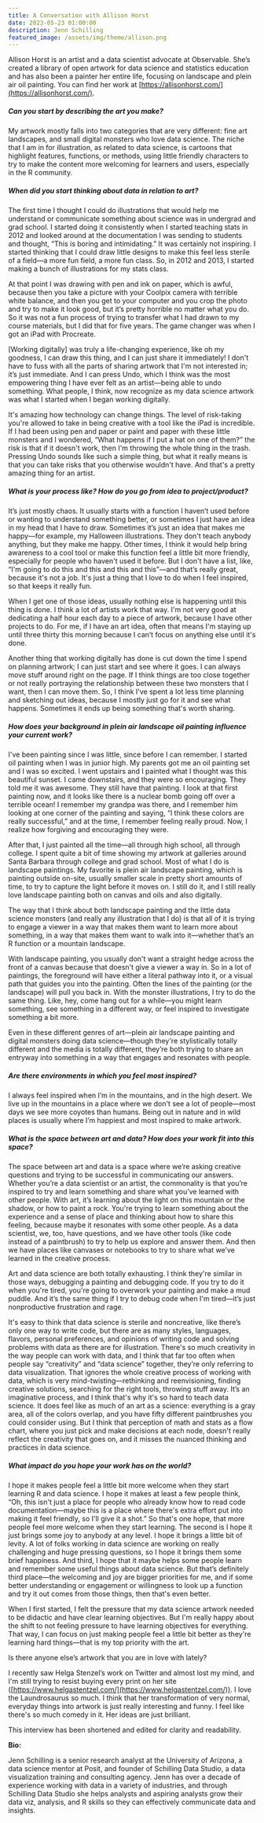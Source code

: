 ```yaml
---
title: A Conversation with Allison Horst
date: 2023-05-23 01:00:00
description: Jenn Schilling
featured_image: /assets/img/theme/allison.png
---
```


Allison Horst is an artist and a data scientist advocate at Observable. She’s created a library of open artwork for data science and statistics education and has also been a painter her entire life, focusing on landscape and plein air oil painting. You can find her work at [https://allisonhorst.com/](https://allisonhorst.com/).

##### Can you start by describing the art you make?

My artwork mostly falls into two categories that are very different: fine art landscapes, and small digital monsters who love data science. The niche that I am in for illustration, as related to data science, is cartoons that highlight features, functions, or methods, using little friendly characters to try to make the content more welcoming for learners and users, especially in the R community.

##### When did you start thinking about data in relation to art?

The first time I thought I could do illustrations that would help me understand or communicate something about science was in undergrad and grad school. I started doing it consistently when I started teaching stats in 2012 and looked around at the documentation I was sending to students and thought, “This is boring and intimidating.” It was certainly not inspiring. I started thinking that I could draw little designs to make this feel less sterile of a field—a more fun field, a more fun class. So, in 2012 and 2013, I started making a bunch of illustrations for my stats class.

At that point I was drawing with pen and ink on paper, which is awful, because then you take a picture with your Coolpix camera with terrible white balance, and then you get to your computer and you crop the photo and try to make it look good, but it’s pretty horrible no matter what you do. So it was not a fun process of trying to transfer what I had drawn to my course materials, but I did that for five years. The game changer was when I got an iPad with Procreate.

[Working digitally] was truly a life-changing experience, like oh my goodness, I can draw this thing, and I can just share it immediately! I don't have to fuss with all the parts of sharing artwork that I'm not interested in; it’s just immediate. And I can press Undo, which I think was the most empowering thing I have ever felt as an artist—being able to undo something. What people, I think, now recognize as my data science artwork was what I started when I began working digitally.

It's amazing how technology can change things. The level of risk-taking you're allowed to take in being creative with a tool like the iPad is incredible. If I had been using pen and paper or paint and paper with these little monsters and I wondered, “What happens if I put a hat on one of them?” the risk is that if it doesn't work, then I'm throwing the whole thing in the trash. Pressing Undo sounds like such a simple thing, but what it really means is that you can take risks that you otherwise wouldn't have. And that's a pretty amazing thing for an artist.

##### What is your process like? How do you go from idea to project/product?

It’s just mostly chaos. It usually starts with a function I haven’t used before or wanting to understand something better, or sometimes I just have an idea in my head that I have to draw. Sometimes it’s just an idea that makes me happy—for example, my Halloween illustrations. They don't teach anybody anything, but they make me happy. Other times, I think it would help bring awareness to a cool tool or make this function feel a little bit more friendly, especially for people who haven't used it before. But I don't have a list, like, “I'm going to do this and this and this and this”—and that’s really great, because it's not a job. It's just a thing that I love to do when I feel inspired, so that keeps it really fun.

When I get one of those ideas, usually nothing else is happening until this thing is done. I think a lot of artists work that way. I'm not very good at dedicating a half hour each day to a piece of artwork, because I have other projects to do. For me, if I have an art idea, often that means I'm staying up until three thirty this morning because I can’t focus on anything else until it's done.

Another thing that working digitally has done is cut down the time I spend on planning artwork; I can just start and see where it goes. I can always move stuff around right on the page. If I think things are too close together or not really portraying the relationship between these two monsters that I want, then I can move them. So, I think I've spent a lot less time planning and sketching out ideas, because I mostly just go for it and see what happens. Sometimes it ends up being something that's worth sharing.

##### How does your background in plein air landscape oil painting influence your current work?

I've been painting since I was little, since before I can remember. I started oil painting when I was in junior high. My parents got me an oil painting set and I was so excited. I went upstairs and I painted what I thought was this beautiful sunset. I came downstairs, and they were so encouraging. They told me it was awesome. They still have that painting. I look at that first painting now, and it looks like there is a nuclear bomb going off over a terrible ocean! I remember my grandpa was there, and I remember him looking at one corner of the painting and saying, “I think these colors are really successful,” and at the time, I remember feeling really proud. Now, I realize how forgiving and encouraging they were.

After that, I just painted all the time—all through high school, all through college. I spent quite a bit of time showing my artwork at galleries around Santa Barbara through college and grad school. Most of what I do is landscape paintings. My favorite is plein air landscape painting, which is painting outside on-site, usually smaller scale in pretty short amounts of time, to try to capture the light before it moves on. I still do it, and I still really love landscape painting both on canvas and oils and also digitally.

The way that I think about both landscape painting and the little data science monsters (and really any illustration that I do) is that all of it is trying to engage a viewer in a way that makes them want to learn more about something, in a way that makes them want to walk into it—whether that’s an R function or a mountain landscape.

With landscape painting, you usually don't want a straight hedge across the front of a canvas because that doesn't give a viewer a way in. So in a lot of paintings, the foreground will have either a literal pathway into it, or a visual path that guides you into the painting. Often the lines of the painting (or the landscape) will pull you back in. With the monster illustrations, I try to do the same thing. Like, hey, come hang out for a while—you might learn something, see something in a different way, or feel inspired to investigate something a bit more.

Even in these different genres of art—plein air landscape painting and digital monsters doing data science—though they're stylistically totally different and the media is totally different, they’re both trying to share an entryway into something in a way that engages and resonates with people.

##### Are there environments in which you feel most inspired?

I always feel inspired when I’m in the mountains, and in the high desert. We live up in the mountains in a place where we don't see a lot of people—most days we see more coyotes than humans. Being out in nature and in wild places is usually where I’m happiest and most inspired to make artwork.

##### What is the space between art and data? How does your work fit into this space?

The space between art and data is a space where we’re asking creative questions and trying to be successful in communicating our answers. Whether you’re a data scientist or an artist, the commonality is that you’re inspired to try and learn something and share what you’ve learned with other people. With art, it’s learning about the light on this mountain or the shadow, or how to paint a rock. You're trying to learn something about the experience and a sense of place and thinking about how to share this feeling, because maybe it resonates with some other people. As a data scientist, we, too, have questions, and we have other tools (like code instead of a paintbrush) to try to help us explore and answer them. And then we have places like canvases or notebooks to try to share what we’ve learned in the creative process.

Art and data science are both totally exhausting. I think they're similar in those ways, debugging a painting and debugging code. If you try to do it when you're tired, you're going to overwork your painting and make a mud puddle. And it’s the same thing if I try to debug code when I'm tired—it’s just nonproductive frustration and rage.

It's easy to think that data science is sterile and noncreative, like there’s only one way to write code, but there are as many styles, languages, flavors, personal preferences, and opinions of writing code and solving problems with data as there are for illustration. There's so much creativity in the way people can work with data, and I think that far too often when people say “creativity” and “data science” together, they’re only referring to data visualization. That ignores the whole creative process of working with data, which is very mind-twisting—rethinking and reenvisioning, finding creative solutions, searching for the right tools, throwing stuff away. It’s an imaginative process, and I think that's why it's so hard to teach data science. It does feel like as much of an art as a science: everything is a gray area, all of the colors overlap, and you have fifty different paintbrushes you could consider using. But I think that perception of math and stats as a flow chart, where you just pick and make decisions at each node, doesn't really reflect the creativity that goes on, and it misses the nuanced thinking and practices in data science.

##### What impact do you hope your work has on the world?

I hope it makes people feel a little bit more welcome when they start learning R and data science. I hope it makes at least a few people think, “Oh, this isn't just a place for people who already know how to read code documentation—maybe this is a place where there's extra effort put into making it feel friendly, so I'll give it a shot.” So that's one hope, that more people feel more welcome when they start learning. The second is I hope it just brings some joy to anybody at any level. I hope it brings a little bit of levity. A lot of folks working in data science are working on really challenging and huge pressing questions, so I hope it brings them some brief happiness. And third, I hope that it maybe helps some people learn and remember some useful things about data science. But that’s definitely third place—the welcoming and joy are bigger priorities for me, and if some better understanding or engagement or willingness to look up a function and try it out comes from those things, then that's even better.

When I first started, I felt the pressure that my data science artwork needed to be didactic and have clear learning objectives. But I'm really happy about the shift to not feeling pressure to have learning objectives for everything. That way, I can focus on just making people feel a little bit better as they're learning hard things—that is my top priority with the art.

Is there anyone else’s artwork that you are in love with lately?

I recently saw Helga Stenzel’s work on Twitter and almost lost my mind, and I'm still trying to resist buying every print on her site ([https://www.helgastentzel.com/](https://www.helgastentzel.com/)). I love the Laundrosaurus so much. I think that her transformation of very normal, everyday things into artwork is just really interesting and funny. I feel like there's so much comedy in it. Her ideas are just brilliant.

This interview has been shortened and edited for clarity and readability.

**Bio:**

Jenn Schilling is a senior research analyst at the University of Arizona, a data science mentor at Posit, and founder of Schilling Data Studio, a data visualization training and consulting agency. Jenn has over a decade of experience working with data in a variety of industries, and through Schilling Data Studio she helps analysts and aspiring analysts grow their data viz, analysis, and R skills so they can effectively communicate data and insights.
